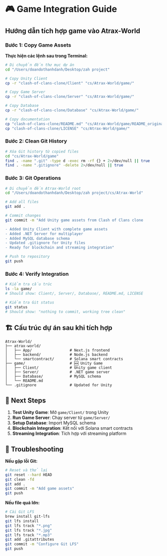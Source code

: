 # 🎮 Game Integration Guide

## Hướng dẫn tích hợp game vào Atrax-World

### Bước 1: Copy Game Assets

**Thực hiện các lệnh sau trong Terminal:**

```bash
# Di chuyển đến thư mục dự án
cd "/Users/doandothanhdanh/Desktop/zah project"

# Copy Unity Client
cp -r "clash-of-clans-clone/Client" "cs/Atrax-World/game/"

# Copy Game Server
cp -r "clash-of-clans-clone/Server" "cs/Atrax-World/game/"

# Copy Database
cp -r "clash-of-clans-clone/Database" "cs/Atrax-World/game/"

# Copy documentation
cp "clash-of-clans-clone/README.md" "cs/Atrax-World/game/README_original.md"
cp "clash-of-clans-clone/LICENSE" "cs/Atrax-World/game/"
```

### Bước 2: Clean Git History

```bash
# Xóa Git history từ copied files
cd "cs/Atrax-World/game"
find . -name ".git" -type d -exec rm -rf {} + 2>/dev/null || true
find . -name ".gitignore" -delete 2>/dev/null || true
```

### Bước 3: Git Operations

```bash
# Di chuyển đến Atrax-World root
cd "/Users/doandothanhdanh/Desktop/zah project/cs/Atrax-World"

# Add all files
git add .

# Commit changes
git commit -m "Add Unity game assets from Clash of Clans clone

- Added Unity Client with complete game assets
- Added .NET Server for multiplayer
- Added MySQL database schema
- Updated .gitignore for Unity files
- Ready for blockchain and streaming integration"

# Push to repository
git push
```

### Bước 4: Verify Integration

```bash
# Kiểm tra cấu trúc
ls -la game/
# Should show: Client/, Server/, Database/, README.md, LICENSE

# Kiểm tra Git status
git status
# Should show: "nothing to commit, working tree clean"
```

## 🏗️ Cấu trúc dự án sau khi tích hợp

```
Atrax-World/
├── atrax-world/
│   ├── App/                 # Next.js frontend
│   ├── backend/             # Node.js backend
│   └── smartcontract/       # Solana smart contracts
├── game/                    # 🆕 Unity Game
│   ├── Client/              # Unity game client
│   ├── Server/              # .NET game server
│   ├── Database/            # MySQL schema
│   └── README.md
└── .gitignore               # Updated for Unity
```

## 🚀 Next Steps

1. **Test Unity Game**: Mở `game/Client/` trong Unity
2. **Run Game Server**: Chạy server từ `game/Server/`
3. **Setup Database**: Import MySQL schema
4. **Blockchain Integration**: Kết nối với Solana smart contracts
5. **Streaming Integration**: Tích hợp với streaming platform

## 🔧 Troubleshooting

**Nếu gặp lỗi Git:**
```bash
# Reset và thử lại
git reset --hard HEAD
git clean -fd
git add .
git commit -m "Add game assets"
git push
```

**Nếu file quá lớn:**
```bash
# Cài Git LFS
brew install git-lfs
git lfs install
git lfs track "*.png"
git lfs track "*.jpg"
git lfs track "*.mp3"
git add .gitattributes
git commit -m "Configure Git LFS"
git push
```
